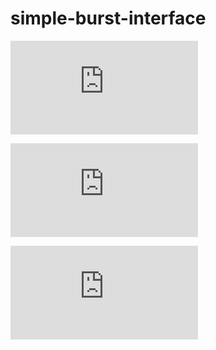 # simple-burst-interface

![read](https://svg.wavedrom.com/github/shsjung/simple-burst-interface/main/wavedrom/read_0.json)

![write](https://svg.wavedrom.com/github/shsjung/simple-burst-interface/main/wavedrom/write_0.json)

![read_write](https://svg.wavedrom.com/github/shsjung/simple-burst-interface/main/wavedrom/read_write_0.json)
